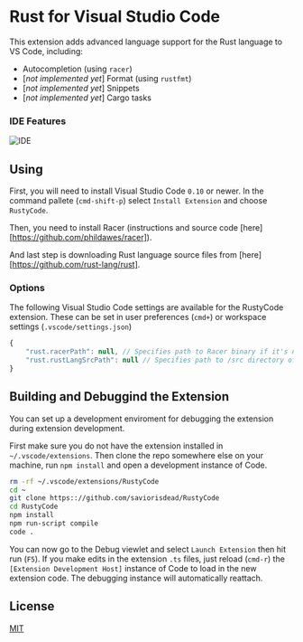 # Rust for Visual Studio Code
This extension adds advanced language support for the Rust language to VS Code, including:

- Autocompletion (using `racer`)
- [_not implemented yet_] Format (using `rustfmt`)
- [_not implemented yet_] Snippets
- [_not implemented yet_] Cargo tasks 

### IDE Features
![IDE](ide_features.gif)

## Using

First, you will need to install Visual Studio Code `0.10` or newer. In the command pallete (`cmd-shift-p`) select `Install Extension` and choose `RustyCode`.

Then, you need to install Racer (instructions and source code [here][https://github.com/phildawes/racer]).

And last step is downloading Rust language source files from [here][https://github.com/rust-lang/rust].

### Options

The following Visual Studio Code settings are available for the RustyCode extension. These can be set in user preferences (`cmd+`) or workspace settings (`.vscode/settings.json`)

```javascript
{
	"rust.racerPath": null, // Specifies path to Racer binary if it's not in PATH
	"rust.rustLangSrcPath": null // Specifies path to /src directory of local copy of Rust sources
}
```

## Building and Debuggind the Extension

You can set up a development enviroment for debugging the extension during extension development.

First make sure you do not have the extension installed in `~/.vscode/extensions`. Then clone the repo somewhere else on your machine, run `npm install` and open a development instance of Code.

```bash
rm -rf ~/.vscode/extensions/RustyCode
cd ~
git clone https:://github.com/saviorisdead/RustyCode
cd RustyCode
npm install
npm run-script compile
code .
```

You can now go to the Debug viewlet and select `Launch Extension` then hit run (`F5`).
If you make edits in the extension `.ts` files, just reload (`cmd-r`) the `[Extension Development Host]` instance of Code to load in the new extension code.  The debugging instance will automatically reattach.

## License
[MIT](LICENSE)
